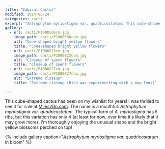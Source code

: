 ```yaml
---
title: "Cubical Cactus"
modified: 2014-05-24
categories: cacti
excerpt: "Astrophytum myriostigma var. quadricostatum: This cube-shaped cactus has been on my wishlist for years!"
gallery:
  - url: cacti/P1080566cm.jpg
    image_path: cacti/P1080566csm.jpg
    alt: "Cone-shaped bright yellow flowers"
    title: "Cone-shaped bright yellow flowers"
  - url: cacti/P1080823cm.jpg
    image_path: cacti/P1080823csm.jpg
    alt: "Closeup of spent flowers"
    title: "Closeup of spent flowers"
  - url: cacti/P1080827cm.jpg
    image_path: cacti/P1080827csm.jpg
    alt: "Extreme closeup"
    title: "Extreme closeup (Rich was experimenting with a new lens)"

---
```


This cube-shaped cactus has been on my wishlist for years!  I was thrilled to see it for sale at [Miles2Go.com](http://miles2go.com/). The name is a mouthful: *Astrophytum myriostigma var. quadricostatum*. The typical form of *A. myriostigma* has 5 ribs, but this variation has only 4 (at least for now; over time it's likely that it may grow more). I'm thoroughly enjoying the unusual shape and the bright yellow blossoms perched on top!

{% include gallery caption="*Astrophytum myriostigma var. quadricostatum* in bloom" %}
